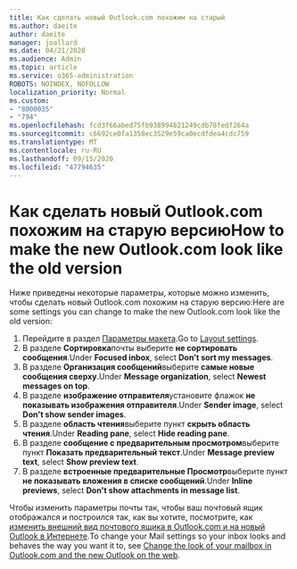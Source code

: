 ```yaml
---
title: Как сделать новый Outlook.com похожим на старый
ms.author: daeite
author: daeite
manager: joallard
ms.date: 04/21/2020
ms.audience: Admin
ms.topic: article
ms.service: o365-administration
ROBOTS: NOINDEX, NOFOLLOW
localization_priority: Normal
ms.custom:
- "8000035"
- "794"
ms.openlocfilehash: fcd3f66abed75fb938994821249cdb78fedf264a
ms.sourcegitcommit: c6692ce0fa1358ec3529e59ca0ecdfdea4cdc759
ms.translationtype: MT
ms.contentlocale: ru-RU
ms.lasthandoff: 09/15/2020
ms.locfileid: "47794635"
---
```

# <a name="how-to-make-the-new-outlookcom-look-like-the-old-version"></a><span data-ttu-id="3d4e2-102">Как сделать новый Outlook.com похожим на старую версию</span><span class="sxs-lookup"><span data-stu-id="3d4e2-102">How to make the new Outlook.com look like the old version</span></span>

<span data-ttu-id="3d4e2-103">Ниже приведены некоторые параметры, которые можно изменить, чтобы сделать новый Outlook.com похожим на старую версию:</span><span class="sxs-lookup"><span data-stu-id="3d4e2-103">Here are some settings you can change to make the new Outlook.com look like the old version:</span></span>

1. <span data-ttu-id="3d4e2-104">Перейдите в раздел [Параметры макета](https://outlook.live.com/mail/options/mail/layout).</span><span class="sxs-lookup"><span data-stu-id="3d4e2-104">Go to [Layout settings](https://outlook.live.com/mail/options/mail/layout).</span></span>
1. <span data-ttu-id="3d4e2-105">В разделе **Сортировка**почты выберите **не сортировать сообщения**.</span><span class="sxs-lookup"><span data-stu-id="3d4e2-105">Under **Focused inbox**, select **Don't sort my messages**.</span></span>
1. <span data-ttu-id="3d4e2-106">В разделе **Организация сообщений**выберите **самые новые сообщения сверху**.</span><span class="sxs-lookup"><span data-stu-id="3d4e2-106">Under **Message organization**, select **Newest messages on top**.</span></span>
1. <span data-ttu-id="3d4e2-107">В разделе **изображение отправителя**установите флажок **не показывать изображения отправителя**.</span><span class="sxs-lookup"><span data-stu-id="3d4e2-107">Under **Sender image**, select **Don't show sender images**.</span></span>
1. <span data-ttu-id="3d4e2-108">В разделе **область чтения**выберите пункт **скрыть область чтения**.</span><span class="sxs-lookup"><span data-stu-id="3d4e2-108">Under **Reading pane**, select **Hide reading pane**.</span></span>
1. <span data-ttu-id="3d4e2-109">В разделе **сообщение с предварительным просмотром**выберите пункт **Показать предварительный текст**.</span><span class="sxs-lookup"><span data-stu-id="3d4e2-109">Under **Message preview text**, select **Show preview text**.</span></span>
1. <span data-ttu-id="3d4e2-110">В разделе **встроенные предварительные Просмотр**выберите пункт **не показывать вложения в списке сообщений**.</span><span class="sxs-lookup"><span data-stu-id="3d4e2-110">Under **Inline previews**, select **Don't show attachments in message list**.</span></span>

<span data-ttu-id="3d4e2-111">Чтобы изменить параметры почты так, чтобы ваш почтовый ящик отображался и построился так, как вы хотите, посмотрите, как [изменить внешний вид почтового ящика в Outlook.com и на новый Outlook в Интернете](https://support.office.com/article/b41c2ecb-f23c-42b3-b7f8-659646d5e58c?wt.mc_id=Office_Outlook_com_Alchemy).</span><span class="sxs-lookup"><span data-stu-id="3d4e2-111">To change your Mail settings so your inbox looks and behaves the way you want it to, see [Change the look of your mailbox in Outlook.com and the new Outlook on the web](https://support.office.com/article/b41c2ecb-f23c-42b3-b7f8-659646d5e58c?wt.mc_id=Office_Outlook_com_Alchemy).</span></span>